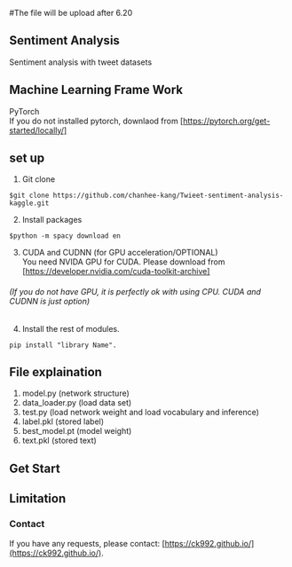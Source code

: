 #The file will be upload after 6.20

## Sentiment Analysis
Sentiment analysis with tweet datasets

## Machine Learning Frame Work
PyTorch <br>
If you do not installed pytorch, downlaod from [https://pytorch.org/get-started/locally/]

## set up
1. Git clone
```
$git clone https://github.com/chanhee-kang/Twieet-sentiment-analysis-kaggle.git
```
2. Install packages
```
$python -m spacy download en
```
3. CUDA and CUDNN (for GPU acceleration/OPTIONAL)<br>
You need NVIDA GPU for CUDA. Please download from [https://developer.nvidia.com/cuda-toolkit-archive]
###### (If you do not have GPU, it is perfectly ok with using CPU. CUDA and CUDNN is just option)

4. Install the rest of modules. 
```
pip install "library Name".
```

## File explaination
1. model.py (network structure)
2. data_loader.py (load data set)
3. test.py (load network weight and load vocabulary and inference)
4. label.pkl (stored label)
5. best_model.pt (model weight)
6. text.pkl (stored text)

## Get Start

## Limitation

### Contact
If you have any requests, please contact: [https://ck992.github.io/](https://ck992.github.io/).

